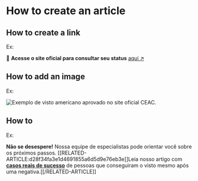 # How to create an article

## How to create a link

Ex:

🔗 **Acesse o site oficial para consultar seu status** <a href="https://ceac.state.gov/CEACStatTracker/Status.aspx" target="_blank">aqui ↗</a>

## How to add an image

Ex:

![Exemplo de visto americano aprovado no site oficial CEAC.](https://fastvistos.com.br/assets/images/blog/01-visto-americano-aprovado.webp)


## How to

Ex: 

**Não se desespere!** Nossa equipe de especialistas pode orientar você sobre os próximos passos. [[RELATED-ARTICLE:d28f34fa3e1d4691855a6d5d9e76eb3e]]Leia nosso artigo com [**casos reais de sucesso**]([[ARTICLE-URL]]) de pessoas que conseguiram o visto mesmo após uma negativa.[[/RELATED-ARTICLE]]